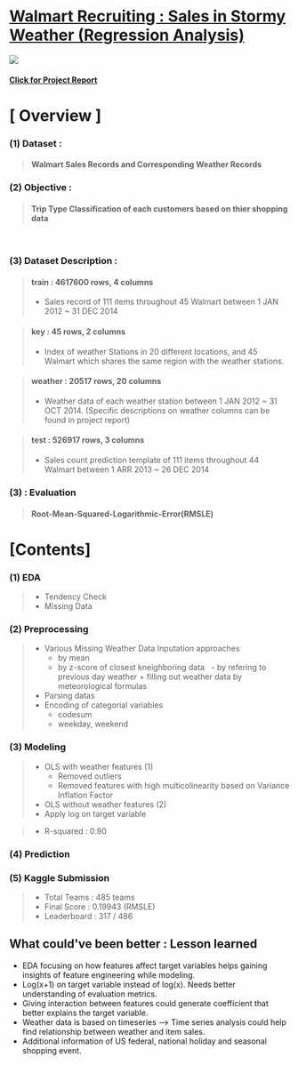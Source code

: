 
#  [Walmart Recruiting : Sales in Stormy Weather (Regression Analysis)](https://www.kaggle.com/c/walmart-recruiting-sales-in-stormy-weather)

<img src="https://github.com/lucaseo/dss7-walmart-project/blob/master/archive/final/Presentation_fin/data/walmart.jpg">

#### [Click for Project Report](https://github.com/lucaseo/dss7-walmart-project/blob/master/project_report.ipynb)


# [ Overview ]

### (1) Dataset : 
> #### Walmart Sales Records and Corresponding Weather Records

### (2) Objective :
> #### Trip Type Classification of each customers based on thier shopping data

<br>

### (3) Dataset Description : 
> #### train : 4617600 rows, 4 columns  
> - Sales record of 111 items throughout 45 Walmart between 1 JAN 2012 ~ 31 DEC 2014

> #### key : 45 rows, 2 columns
> - Index of weather Stations in 20 different locations, and 45 Walmart which shares the same region with the weather stations.

> #### weather : 20517 rows, 20 columns
> - Weather data of each weather station between 1 JAN 2012  ~ 31 OCT 2014. (Specific descriptions on weather columns can be found in project report)

> #### test : 526917 rows, 3 columns
> - Sales count prediction template of 111 items throughout 44 Walmart between 1 ARR 2013 ~ 26 DEC 2014 

### (3) : Evaluation
> #### Root-Mean-Squared-Logarithmic-Error(RMSLE)



# [Contents]

### (1) EDA 
> - Tendency Check
> - Missing Data

### (2) Preprocessing
> - Various Missing Weather Data Inputation approaches
>   - by mean
>   - by z-score of closest kneighboring data
>   - by refering to previous day weather + filling out weather data by meteorological formulas
> - Parsing datas
> - Encoding of categorial variables 
>   - codesum
>   - weekday, weekend

### (3) Modeling
> - OLS with weather features (1)
>   - Removed outliers
>   - Removed features with high multicolinearity based on Variance Inflation Factor
> - OLS without weather features (2)
> - Apply log on target variable

> - R-squared : 0.90

### (4) Prediction

### (5) Kaggle Submission
> - Total Teams : 485 teams
> - Final Score : 0.19943 (RMSLE)
> - Leaderboard : 317 / 486


## What could've been better : Lesson learned
- EDA focusing on how features affect target variables helps gaining insights of feature engineering while modeling.
- Log(x+1) on target variable instead of log(x). Needs better understanding of evaluation metrics.
- Giving interaction between features could generate coefficient that better explains the target variable.
- Weather data is based on timeseries --> Time series analysis could help find relationship between weather and item sales.
- Additional information of US federal, national holiday and seasonal shopping event.
